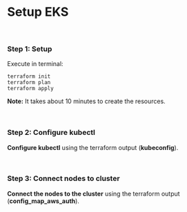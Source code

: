 # Setup EKS

<br>

### Step 1: Setup

Execute in terminal: 

```
terraform init
terraform plan
terraform apply
```

__Note:__ It takes about 10 minutes to create the resources.

<br>

### Step 2: Configure kubectl

__Configure kubectl__ using the terraform output (__kubeconfig__).

<br>

### Step 3: Connect nodes to cluster

__Connect the nodes to the cluster__ using the terraform output (__config_map_aws_auth__).
